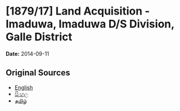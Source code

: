 # [1879/17] Land Acquisition - Imaduwa, Imaduwa D/S Division, Galle District

**Date:** 2014-09-11

## Original Sources

- [English](https://documents.gov.lk/view/extra-gazettes/2014/9/1879-17_E.pdf)
- [සිංහල](https://documents.gov.lk/view/extra-gazettes/2014/9/1879-17_S.pdf)
- [தமிழ்](https://documents.gov.lk/view/extra-gazettes/2014/9/1879-17_T.pdf)
